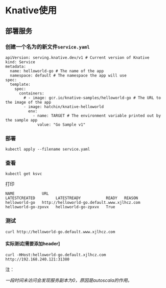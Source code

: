 # Knative使用



## 部署服务

### 创建一个名为的新文件`service.yaml`

```
apiVersion: serving.knative.dev/v1 # Current version of Knative
kind: Service
metadata:
  name: helloworld-go # The name of the app
  namespace: default # The namespace the app will use
spec:
  template:
    spec:
      containers:
        # - image: gcr.io/knative-samples/helloworld-go # The URL to the image of the app
        - image: hatchin/knative-helloworld
          env:
            - name: TARGET # The environment variable printed out by the sample app
              value: "Go Sample v1"

```

### 部署

```
kubectl apply --filename service.yaml
```

### 查看

```
kubectl get ksvc
```

打印

```
NAME            URL                                           LATESTCREATED         LATESTREADY           READY   REASON
helloworld-go   http://helloworld-go.default.www.xjlhcz.com   helloworld-go-zpxvx   helloworld-go-zpxvx   True    
```

### 测试

```
curl http://helloworld-go.default.www.xjlhcz.com
```

#### 实际测试[需要添加header]

```
curl -HHost:helloworld-go.default.xjlhcz.com http://192.168.240.121:31380
```

注：

*一段时间未访问会发现服务副本为0，原因是autoscala的作用。*







